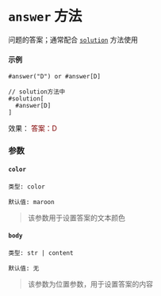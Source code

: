 # `answer` 方法

问题的答案；通常配合 [`solution`](https://ezexam.pages.dev/solution) 方法使用

#### 示例
```typst
#answer("D") or #answer[D]

// solution方法中
#solution[
  #answer[D]
]
```
效果： <font color="maroon">答案：D</font>
### 参数

#### `color`

`类型: color`

`默认值: maroon`

>该参数用于设置答案的文本颜色

#### `body`

`类型: str | content`

`默认值: 无`

>该参数为位置参数，用于设置答案的内容
